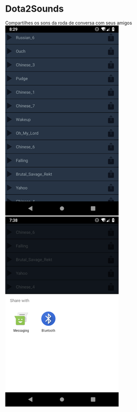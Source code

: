 # Dota2Sounds
Compartilhes os sons da roda de conversa com seus amigos<br>
<img src="screenshot-2019-01-02_22.29.21.042.png" height=600/> <img src="screenshot-2019-01-03_09.38.04.16.png" height=600/>
